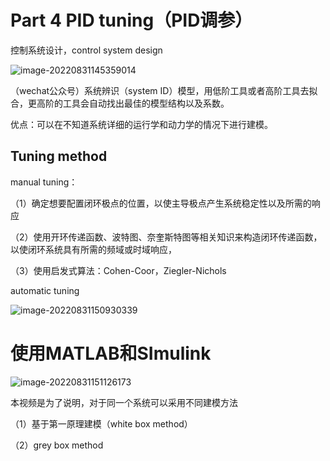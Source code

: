# Part 4 PID tuning（PID调参）

控制系统设计，control system design

![image-20220831145359014](https://blogimages-1309804558.cos.ap-nanjing.myqcloud.com/img/image-20220831145359014.png)

（wechat公众号）系统辨识（system ID）模型，用低阶工具或者高阶工具去拟合，更高阶的工具会自动找出最佳的模型结构以及系数。

优点：可以在不知道系统详细的运行学和动力学的情况下进行建模。

## Tuning method

manual tuning：

（1）确定想要配置闭环极点的位置，以使主导极点产生系统稳定性以及所需的响应

（2）使用开环传递函数、波特图、奈奎斯特图等相关知识来构造闭环传递函数，以使闭环系统具有所需的频域或时域响应，

（3）使用启发式算法：Cohen-Coor，Ziegler-Nichols

automatic tuning

![image-20220831150930339](https://blogimages-1309804558.cos.ap-nanjing.myqcloud.com/img/image-20220831150930339.png)



# 使用MATLAB和SImulink

![image-20220831151126173](https://blogimages-1309804558.cos.ap-nanjing.myqcloud.com/img/image-20220831151126173.png)

本视频是为了说明，对于同一个系统可以采用不同建模方法

（1）基于第一原理建模（white box method）

（2）grey box method



